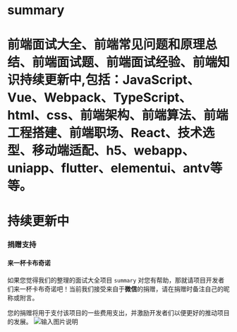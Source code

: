 # summary
# 前端面试大全、前端常见问题和原理总结、前端面试题、前端面试经验、前端知识持续更新中,包括：JavaScript、Vue、Webpack、TypeScript、html、css、前端架构、前端算法、前端工程搭建、前端职场、React、技术选型、移动端适配、h5、webapp、uniapp、flutter、elementui、antv等等。
# 持续更新中
### 捐赠支持

#### 来一杯卡布奇诺

如果您觉得我们的整理的面试大全项目 `summary` 对您有帮助，那就请项目开发者们来一杯卡布奇诺吧！当前我们接受来自于**微信**的捐赠，请在捐赠时备注自己的昵称或附言。

您的捐赠将用于支付该项目的一些费用支出，并激励开发者们以便更好的推动项目的发展。
![输入图片说明](https://images.gitee.com/uploads/images/2021/0512/175901_6df650f2_1700727.jpeg "微信图片_20210512175854.jpg")
